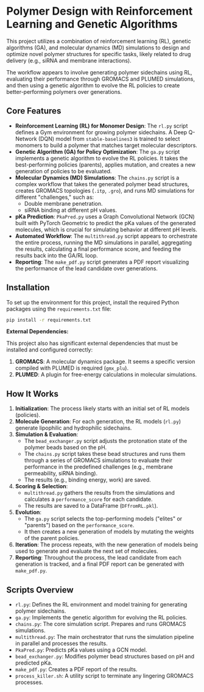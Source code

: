 # Polymer Design with Reinforcement Learning and Genetic Algorithms

This project utilizes a combination of reinforcement learning (RL), genetic algorithms (GA), and molecular dynamics (MD) simulations to design and optimize novel polymer structures for specific tasks, likely related to drug delivery (e.g., siRNA and membrane interactions).

The workflow appears to involve generating polymer sidechains using RL, evaluating their performance through GROMACS and PLUMED simulations, and then using a genetic algorithm to evolve the RL policies to create better-performing polymers over generations.

## Core Features

* **Reinforcement Learning (RL) for Monomer Design**: The `rl.py` script defines a Gym environment for growing polymer sidechains. A Deep Q-Network (DQN) model from `stable-baselines3` is trained to select monomers to build a polymer that matches target molecular descriptors.
* **Genetic Algorithm (GA) for Policy Optimization**: The `ga.py` script implements a genetic algorithm to evolve the RL policies. It takes the best-performing policies (parents), applies mutation, and creates a new generation of policies to be evaluated.
* **Molecular Dynamics (MD) Simulations**: The `chains.py` script is a complex workflow that takes the generated polymer bead structures, creates GROMACS topologies (`.itp`, `.gro`), and runs MD simulations for different "challenges," such as:
    * Double membrane penetration.
    * siRNA binding at different pH values.
* **pKa Prediction**: `PkaPred.py` uses a Graph Convolutional Network (GCN) built with PyTorch Geometric to predict the pKa values of the generated molecules, which is crucial for simulating behavior at different pH levels.
* **Automated Workflow**: The `multithread.py` script appears to orchestrate the entire process, running the MD simulations in parallel, aggregating the results, calculating a final performance score, and feeding the results back into the GA/RL loop.
* **Reporting**: The `make_pdf.py` script generates a PDF report visualizing the performance of the lead candidate over generations.

## Installation

To set up the environment for this project, install the required Python packages using the `requirements.txt` file:

```bash
pip install -r requirements.txt
```

**External Dependencies:**

This project also has significant external dependencies that must be installed and configured correctly:

1.  **GROMACS**: A molecular dynamics package. It seems a specific version compiled with PLUMED is required (`gmx_plu`).
2.  **PLUMED**: A plugin for free-energy calculations in molecular simulations.

## How It Works

1.  **Initialization**: The process likely starts with an initial set of RL models (policies).
2.  **Molecule Generation**: For each generation, the RL models (`rl.py`) generate lipophilic and hydrophilic sidechains.
3.  **Simulation & Evaluation**:
    * The `bead_exchanger.py` script adjusts the protonation state of the polymer beads based on the pH.
    * The `chains.py` script takes these bead structures and runs them through a series of GROMACS simulations to evaluate their performance in the predefined challenges (e.g., membrane permeability, siRNA binding).
    * The results (e.g., binding energy, work) are saved.
4.  **Scoring & Selection**:
    * `multithread.py` gathers the results from the simulations and calculates a `performance_score` for each candidate.
    * The results are saved to a DataFrame (`DFfromRL.pkl`).
5.  **Evolution**:
    * The `ga.py` script selects the top-performing models ("elites" or "parents") based on the `performance_score`.
    * It then creates a new generation of models by mutating the weights of the parent policies.
6.  **Iteration**: The process repeats, with the new generation of models being used to generate and evaluate the next set of molecules.
7.  **Reporting**: Throughout the process, the lead candidate from each generation is tracked, and a final PDF report can be generated with `make_pdf.py`.

## Scripts Overview

* `rl.py`: Defines the RL environment and model training for generating polymer sidechains.
* `ga.py`: Implements the genetic algorithm for evolving the RL policies.
* `chains.py`: The core simulation script. Prepares and runs GROMACS simulations.
* `multithread.py`: The main orchestrator that runs the simulation pipeline in parallel and processes the results.
* `PkaPred.py`: Predicts pKa values using a GCN model.
* `bead_exchanger.py`: Modifies polymer bead structures based on pH and predicted pKa.
* `make_pdf.py`: Creates a PDF report of the results.
* `process_killer.sh`: A utility script to terminate any lingering GROMACS processes.
